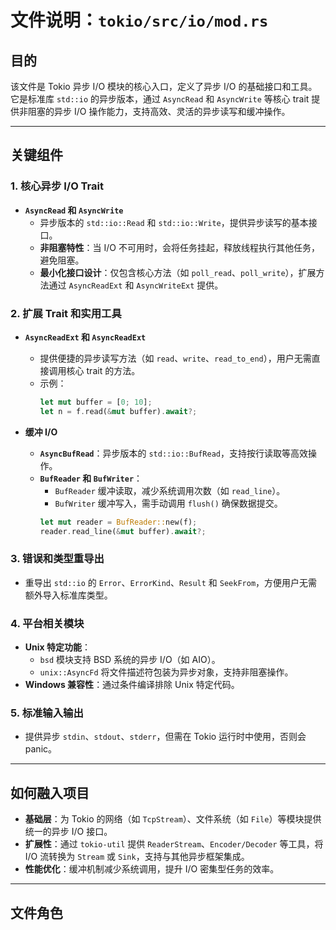 # 文件说明：`tokio/src/io/mod.rs`

## **目的**  
该文件是 Tokio 异步 I/O 模块的核心入口，定义了异步 I/O 的基础接口和工具。它是标准库 `std::io` 的异步版本，通过 `AsyncRead` 和 `AsyncWrite` 等核心 trait 提供非阻塞的异步 I/O 操作能力，支持高效、灵活的异步读写和缓冲操作。

---

## **关键组件**

### **1. 核心异步 I/O Trait**
- **`AsyncRead` 和 `AsyncWrite`**  
  - 异步版本的 `std::io::Read` 和 `std::io::Write`，提供异步读写的基本接口。  
  - **非阻塞特性**：当 I/O 不可用时，会将任务挂起，释放线程执行其他任务，避免阻塞。  
  - **最小化接口设计**：仅包含核心方法（如 `poll_read`、`poll_write`），扩展方法通过 `AsyncReadExt` 和 `AsyncWriteExt` 提供。

### **2. 扩展 Trait 和实用工具**
- **`AsyncReadExt` 和 `AsyncReadExt`**  
  - 提供便捷的异步读写方法（如 `read`、`write`、`read_to_end`），用户无需直接调用核心 trait 的方法。  
  - 示例：  
    ```rust
    let mut buffer = [0; 10];
    let n = f.read(&mut buffer).await?;
    ```

- **缓冲 I/O**  
  - **`AsyncBufRead`**：异步版本的 `std::io::BufRead`，支持按行读取等高效操作。  
  - **`BufReader` 和 `BufWriter`**：  
    - `BufReader` 缓冲读取，减少系统调用次数（如 `read_line`）。  
    - `BufWriter` 缓冲写入，需手动调用 `flush()` 确保数据提交。  
    ```rust
    let mut reader = BufReader::new(f);
    reader.read_line(&mut buffer).await?;
    ```

### **3. 错误和类型重导出**
- 重导出 `std::io` 的 `Error`、`ErrorKind`、`Result` 和 `SeekFrom`，方便用户无需额外导入标准库类型。

### **4. 平台相关模块**
- **Unix 特定功能**：  
  - `bsd` 模块支持 BSD 系统的异步 I/O（如 AIO）。  
  - `unix::AsyncFd` 将文件描述符包装为异步对象，支持非阻塞操作。  
- **Windows 兼容性**：通过条件编译排除 Unix 特定代码。

### **5. 标准输入输出**
- 提供异步 `stdin`、`stdout`、`stderr`，但需在 Tokio 运行时中使用，否则会 panic。

---

## **如何融入项目**
- **基础层**：为 Tokio 的网络（如 `TcpStream`）、文件系统（如 `File`）等模块提供统一的异步 I/O 接口。  
- **扩展性**：通过 `tokio-util` 提供 `ReaderStream`、`Encoder/Decoder` 等工具，将 I/O 流转换为 `Stream` 或 `Sink`，支持与其他异步框架集成。  
- **性能优化**：缓冲机制减少系统调用，提升 I/O 密集型任务的效率。

---

## **文件角色**  